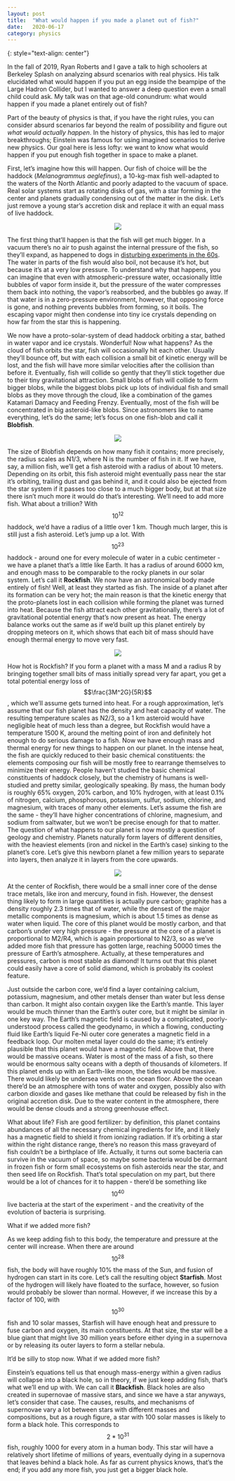 ```yaml
---
layout: post
title:	"What would happen if you made a planet out of fish?"
date:	2020-06-17
category: physics
---
```

<!-- ![grid26] -->
{: style="text-align: center"}
<!--exc-->

In the fall of 2019, Ryan Roberts and I gave a talk to high schoolers at Berkeley Splash on analyzing absurd scenarios with real physics.  His talk elucidated what would happen if you put an egg inside the beampipe of the Large Hadron Collider, but I wanted to answer a deep question even a small child could ask.  My talk was on that age-old conundrum: what would happen if you made a planet entirely out of fish?

Part of the beauty of physics is that, if you have the right rules, you can consider absurd scenarios far beyond the realm of possibility and figure out *what would actually happen*. In the history of physics, this has led to major breakthroughs; Einstein was famous for using imagined scenarios to derive new physics. Our goal here is less lofty: we want to know what would happen if you put enough fish together in space to make a planet.

First, let’s imagine how this will happen. Our fish of choice will be the haddock (*Melanogrammus aeglefinus*), a 10-kg-max fish well-adapted to the waters of the North Atlantic and poorly adapted to the vacuum of space. Real solar systems start as rotating disks of gas, with a star forming in the center and planets gradually condensing out of the matter in the disk. Let’s just remove a young star’s accretion disk and replace it with an equal mass of live haddock.

<p align="center">
   <img src="https://lh3.googleusercontent.com/UPX6xTzmv-5uKYMGUgktYwdS36AJWZoLeQOoIOvbsAPPW-5sFaCBgU6af30GjaXDuwUqFh5Z5u5PI09i_J-giIqtAqIljJRZ3BYexq41VyC0iYYWrSaSNLcmNpYiZE_RMzNfn03M" />
</p>

The first thing that’ll happen is that the fish will get much bigger. In a vacuum there’s no air to push against the internal pressure of the fish, so they’ll expand, as happened to dogs in [disturbing experiments in the 60s](https://ntrs.nasa.gov/archive/nasa/casi.ntrs.nasa.gov/19660005052.pdf). The water in parts of the fish would also boil, not because it’s hot, but because it’s at a very low pressure. To understand why that happens, you can imagine that even with atmospheric-pressure water, occasionally little bubbles of vapor form inside it, but the pressure of the water compresses them back into nothing, the vapor’s reabsorbed, and the bubbles go away. If that water is in a zero-pressure environment, however, that opposing force is gone, and nothing prevents bubbles from forming, so it boils. The escaping vapor might then condense into tiny ice crystals depending on how far from the star this is happening.

We now have a proto-solar-system of dead haddock orbiting a star, bathed in water vapor and ice crystals. Wonderful! Now what happens? As the cloud of fish orbits the star, fish will occasionally hit each other. Usually they’ll bounce off, but with each collision a small bit of kinetic energy will be lost, and the fish will have more similar velocities after the collision than before it. Eventually, fish will collide so gently that they’ll stick together due to their tiny gravitational attraction. Small blobs of fish will collide to form bigger blobs, while the biggest blobs pick up lots of individual fish and small blobs as they move through the cloud, like a combination of the games Katamari Damacy and Feeding Frenzy. Eventually, most of the fish will be concentrated in big asteroid-like blobs. Since astronomers like to name everything, let’s do the same; let’s focus on one fish-blob and call it **Blobfish**.

<p align="center">
   <img src="https://lh6.googleusercontent.com/H0JSdunlzk8eyowWVPB_N6MJEskml4JKeZ4n7NFR7HH0G9utLHMM4QBYMyJy4e0RRaz51BjvNl3Ts9YaUrncev3xnFCkdXr147JY3fKquHrf0K2E7KEQ_hUzW8NUa6OQLab_khbE" />
</p>

The size of Blobfish depends on how many fish it contains; more precisely, the radius scales as N1/3, where N is the number of fish in it. If we have, say, a million fish, we’ll get a fish asteroid with a radius of about 10 meters. Depending on its orbit, this fish asteroid might eventually pass near the star it’s orbiting, trailing dust and gas behind it, and it could also be ejected from the star system if it passes too close to a much bigger body, but at that size there isn’t much more it would do that’s interesting. We’ll need to add more fish.
What about a trillion? With $$10^{12}$$ haddock, we’d have a radius of a little over 1 km. Though much larger, this is still just a fish asteroid. Let’s jump up a lot. With $$10^{23}$$ haddock - around one for every molecule of water in a cubic centimeter - we have a planet that’s a little like Earth. It has a radius of around 6000 km, and enough mass to be comparable to the rocky planets in our solar system. Let’s call it **Rockfish**. We now have an astronomical body made entirely of fish!
Well, at least they started as fish. The inside of a planet after its formation can be very hot; the main reason is that the kinetic energy that the proto-planets lost in each collision while forming the planet was turned into heat. Because the fish attract each other gravitationally, there’s a lot of gravitational potential energy that’s now present as heat. The energy balance works out the same as if we’d built up this planet entirely by dropping meteors on it, which shows that each bit of mass should have enough thermal energy to move very fast.

<p align="center">
   <img src="https://lh3.googleusercontent.com/W1s4UmENLaan6tI0RPEHeOWgeGrzlQ_bcyyfZbCTSzaIUczb1Y2YnhaAWdkdzbu60CNv83dWXQu7y6HsnCHAKexGXLVzQSKqD0MtwqqFwPJ_V2SPTEMC6Bzm-Yj3KlIRWAQRW_bb" />
</p>

How hot is Rockfish? If you form a planet with a mass M and a radius R by bringing together small bits of mass initially spread very far apart, you get a total potential energy loss of $$\frac{3M^2G}{5R}$$, which we’ll assume gets turned into heat. For a rough approximation, let’s assume that our fish planet has the density and heat capacity of water. The resulting temperature scales as N2/3, so a 1 km asteroid would have negligible heat of much less than a degree, but Rockfish would have a temperature 1500 K, around the melting point of iron and definitely hot enough to do serious damage to a fish. Now we have enough mass and thermal energy for new things to happen on our planet.
In the intense heat, the fish are quickly reduced to their basic chemical constituents: the elements composing our fish will be mostly free to rearrange themselves to minimize their energy. People haven’t studied the basic chemical constituents of haddock closely, but the chemistry of humans is well-studied and pretty similar, geologically speaking. By mass, the human body is roughly 65% oxygen, 20% carbon, and 10% hydrogen, with at least 0.1% of nitrogen, calcium, phosphorous, potassium, sulfur, sodium, chlorine, and magnesium, with traces of many other elements. Let’s assume the fish are the same - they’ll have higher concentrations of chlorine, magnesium, and sodium from saltwater, but we won’t be precise enough for that to matter. The question of what happens to our planet is now mostly a question of geology and chemistry.
Planets naturally form layers of different densities, with the heaviest elements (iron and nickel in the Earth’s case) sinking to the planet’s core. Let’s give this newborn planet a few million years to separate into layers, then analyze it in layers from the core upwards.

<p align="center">
   <img src="https://lh3.googleusercontent.com/l-5cT5tXLPu5FgHlSymTrj3mNRaWqr9tmtQTvwRbyrR2mNPQpiap7zPYD5_a1kipyH9zIqoAheKPNOiJZb3xjkAqoIKlAwJREh42BvbEomBPXDnad6quTSKStsV7Y52Ddkv1t-Ug" />
</p>

At the center of Rockfish, there would be a small inner core of the dense trace metals, like iron and mercury, found in fish. However, the densest thing likely to form in large quantities is actually pure carbon; graphite has a density roughly 2.3 times that of water, while the densest of the major metallic components is magnesium, which is about 1.5 times as dense as water when liquid. The core of this planet would be mostly carbon, and that carbon’s under very high pressure - the pressure at the core of a planet is proportional to M2/R4, which is again proportional to N2/3, so as we’ve added more fish that pressure has gotten large, reaching 50000 times the pressure of Earth’s atmosphere. Actually, at these temperatures and pressures, carbon is most stable as diamond! It turns out that this planet could easily have a core of solid diamond, which is probably its coolest feature.

Just outside the carbon core, we’d find a layer containing calcium, potassium, magnesium, and other metals denser than water but less dense than carbon. It might also contain oxygen like the Earth’s mantle. This layer would be much thinner than the Earth’s outer core, but it might be similar in one key way. The Earth’s magnetic field is caused by a complicated, poorly-understood process called the geodynamo, in which a flowing, conducting fluid like Earth’s liquid Fe-Ni outer core generates a magnetic field in a feedback loop. Our molten metal layer could do the same; it’s entirely plausible that this planet would have a magnetic field.
Above that, there would be massive oceans. Water is most of the mass of a fish, so there would be enormous salty oceans with a depth of thousands of kilometers. If this planet ends up with an Earth-like moon, the tides would be massive. There would likely be undersea vents on the ocean floor. Above the ocean there’d be an atmosphere with tons of water and oxygen, possibly also with carbon dioxide and gases like methane that could be released by fish in the original accretion disk. Due to the water content in the atmosphere, there would be dense clouds and a strong greenhouse effect.

What about life? Fish are good fertilizer: by definition, this planet contains abundances of all the necessary chemical ingredients for life, and it likely has a magnetic field to shield it from ionizing radiation. If it’s orbiting a star within the right distance range, there’s no reason this mass graveyard of fish couldn’t be a birthplace of life. Actually, it turns out some bacteria can survive in the vacuum of space, so maybe some bacteria would be dormant in frozen fish or form small ecosystems on fish asteroids near the star, and then seed life on Rockfish. That’s total speculation on my part, but there would be a lot of chances for it to happen - there’d be something like $$10^{40}$$ live bacteria at the start of the experiment - and the creativity of the evolution of bacteria is surprising.

What if we added more fish?

As we keep adding fish to this body, the temperature and pressure at the center will increase. When there are around $$10^{28}$$ fish, the body will have roughly 10% the mass of the Sun, and fusion of hydrogen can start in its core. Let’s call the resulting object **Starfish**. Most of the hydrogen will likely have floated to the surface, however, so fusion would probably be slower than normal. However, if we increase this by a factor of 100, with $$10^{30}$$ fish and 10 solar masses, Starfish will have enough heat and pressure to fuse carbon and oxygen, its main constituents. At that size, the star will be a blue giant that might live 30 million years before either dying in a supernova or by releasing its outer layers to form a stellar nebula.

It’d be silly to stop now. What if we added more fish?

Einstein’s equations tell us that enough mass-energy within a given radius will collapse into a black hole, so in theory, if we just keep adding fish, that’s what we’ll end up with. We can call it **Blackfish**. Black holes are also created in supernovae of massive stars, and since we have a star anyways, let’s consider that case. The causes, results, and mechanisms of supernovae vary a lot between stars with different masses and compositions, but as a rough figure, a star with 100 solar masses is likely to form a black hole. This corresponds to $$2*10^{31}$$ fish, roughly 1000 for every atom in a human body. This star will have a relatively short lifetime of millions of years, eventually dying in a supernova that leaves behind a black hole. As far as current physics knows, that’s the end; if you add any more fish, you just get a bigger black hole.
